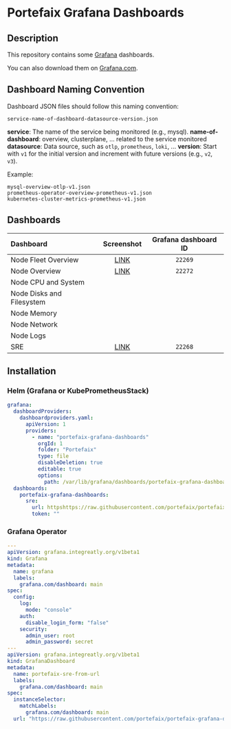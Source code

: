 # Portefaix Grafana Dashboards

## Description

This repository contains some [Grafana](https://github.com/grafana/grafana) dashboards.

You can also download them on [Grafana.com](https://grafana.com/grafana/dashboards/?plcmt=top-nav&cta=downloads&search=portefaix).

## Dashboard Naming Convention

Dashboard JSON files should follow this naming convention:

```
service-name-of-dashboard-datasource-version.json
```

**service**: The name of the service being monitored (e.g., mysql).
**name-of-dashboard**: overview, clusterplane, ... related to the service monitored
**datasource**: Data source, such as `otlp`, `prometheus`, `loki`, ...
**version**: Start with `v1` for the initial version and increment with future versions (e.g., `v2`, `v3`).

Example:

```
mysql-overview-otlp-v1.json
prometheus-operator-overview-prometheus-v1.json
kubernetes-cluster-metrics-prometheus-v1.json
```

## Dashboards

| Dashboard                 |                      Screenshot                       | Grafana dashboard ID |
| :------------------------ | :---------------------------------------------------: | :------------------: |
| Node Fleet Overview       | [LINK](https://grafana.com/grafana/dashboards/22269)  |       `22269`        |
| Node Overview             | [LINK](https://grafana.com/grafana/dashboards/22272)  |       `22272`        |
| Node CPU and System       |                                                       |                      |
| Node Disks and Filesystem |                                                       |                      |
| Node Memory               |                                                       |                      |
| Node Network              |                                                       |                      |
| Node Logs                 |                                                       |                      |
| SRE                       | [LINK](https://grafana.com/grafana/dashboards/22268/) |       `22268`        |

## Installation

### Helm (Grafana or KubePrometheusStack)

```yaml
grafana:
  dashboardProviders:
    dashboardproviders.yaml:
      apiVersion: 1
      providers:
        - name: "portefaix-grafana-dashboards"
          orgId: 1
          folder: "Portefaix"
          type: file
          disableDeletion: true
          editable: true
          options:
            path: /var/lib/grafana/dashboards/portefaix-grafana-dashboards
  dashboards:
    portefaix-grafana-dashboards:
      sre:
        url: httpshttps://raw.githubusercontent.com/portefaix/portefaix-grafana-dashboards/compute/dashboards/portefaix-sre.json
        token: ""
```

### Grafana Operator

```yaml
---
apiVersion: grafana.integreatly.org/v1beta1
kind: Grafana
metadata:
  name: grafana
  labels:
    grafana.com/dashboard: main
spec:
  config:
    log:
      mode: "console"
    auth:
      disable_login_form: "false"
    security:
      admin_user: root
      admin_password: secret
---
apiVersion: grafana.integreatly.org/v1beta1
kind: GrafanaDashboard
metadata:
  name: portefaix-sre-from-url
  labels:
    grafana.com/dashboard: main
spec:
  instanceSelector:
    matchLabels:
      grafana.com/dashboard: main
  url: "https://raw.githubusercontent.com/portefaix/portefaix-grafana-dashboards/dashboards/compute/portefaix-sre.json"
```

